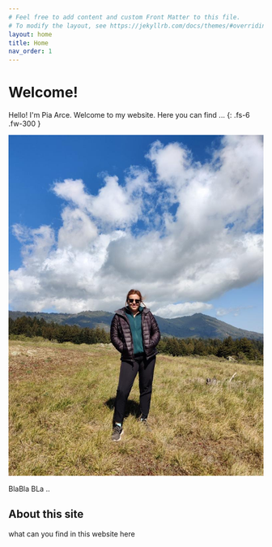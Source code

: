 ```yaml
---
# Feel free to add content and custom Front Matter to this file.
# To modify the layout, see https://jekyllrb.com/docs/themes/#overriding-theme-defaults
layout: home
title: Home
nav_order: 1
---
```


# Welcome!

Hello! I'm Pia Arce. Welcome to my website. Here you can find ... 
{: .fs-6 .fw-300 }

<img src="/assets/images/ilikehike1.jpeg" onmouseover="this.src='assets/images/botticelli.jpg';" onmouseout="this.src='/assets/images/ilikehike1.jpeg';" class="wrapped-float rounded"/>

BlaBla BLa .. 

## About this site

what can you find in this website here 
